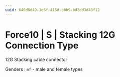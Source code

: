 ```yaml
---
uuid: 640d8d49-1e6f-415d-bbb9-bd2dd3d43f12
---
```

# Force10 | S | Stacking 12G Connection Type

12G Stacking cable connector

Genders
: `mf` - male and female types
